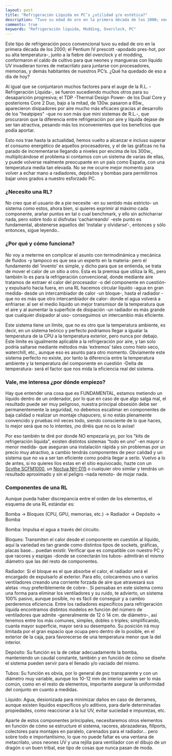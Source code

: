 ```yaml
---
layout: post
title: "Refrigeración Líquida en PC’s ¿utilidad y/o estética?"
description: "Tuvo su edad de oro en la primera década de los 2000; neones y mangueras con líquido UV invadieran torres de metacrilato para juntarse con procesadores, memorias, y demás habitantes de nuestros PC’s. ¿Qué ha quedado de eso a día de hoy?"
comments: true
keywords: "Refrigeración líquida, Modding, Overclock, PC"
---
```


Este tipo de refrigeración poco convencional tuvo su edad de oro en la primera década de los 2000; el Pentium IV prescott -apodado pres-hot, por su alta temperatura-, junto a la fiebre del overclock y el modding, conformaron el caldo de cultivo para que neones y mangueras con líquido UV invadieran torres de metacrilato para juntarse con procesadores, memorias, y demás habitantes de nuestros PC’s. ¿Qué ha quedado de eso a día de hoy?

Al igual que se conjuntaron muchos factores para el auge de la R.L. -Refrigeración Líquida-, se fueron sucediendo muchos otros para su desaparición progresiva; el TDP -Thermal Design Power- de los Dual Core y posteriores Core 2 Duo, bajo a la mitad, de 130w. pasaron a 65w., aparecieron disipadores por aire mucho más eficaces gracias al desarrollo de los "heatpipes" -que no son más que mini sistemas de R.L.-, que procuraron que la diferencia entre refrigeración por aire y líquida dejase de ser tan atractiva, pesando más los inconvenientes que los beneficios que podía aportar.

Esto nos trae hasta la actualidad, hemos vuelto a alcanzar e incluso superar el consumo energético de aquellos procesadores, y el de las gráficas no ha parado de incrementarse llegando a niveles por encima de los 300w., multiplicándose el problema si contamos con un sistema de varias de ellas, y puede volverse realmente preocupante en un país como España, con una temperatura media tan elevada. No se me ocurre mejor momento para volver a echar mano a radiadores, depósitos y bombas para permitirnos bajar unos grados a nuestro esforzado PC.

### ¿Necesito una RL?

No creo que el usuario de a pie necesite -en su sentido más estricto- un sistema como estos, ahora bien, si quieres exprimir al máximo cada componente, arañar puntos en tal o cual benchmark, y ello sin achicharrar nada, pero sobre todo si disfrutas ‘cacharreando’ -este punto es fundamental, abstenerse aquellos del ‘instalar y olvidarse’-, entonces y sólo entonces, sigue leyendo..

### ¿Por qué y cómo funciona?

No voy a meterme en complicar el asunto con termodinámica y mecánica de fluidos -y tampoco es que sea un experto en la materia- pero el fundamento del ‘invento’ es simple, y dicho para que se entienda, se trata de mover el calor de un sitio a otro. Esta es la premisa que utiliza la RL, pero también lo es para la refrigeración convencional, donde mediante aire tratamos de extraer el calor del procesador -o del componente en cuestión- y expulsarlo hacia fuera, en una RL hacemos circular líquido -agua en gran medida- desde un intercambiador de calor -un bloque-, hasta el radiador -que no es más que otro intercambiador de calor- donde el agua volverá a enfriarse: al ser el medio líquido un mejor transmisor de la temperatura que el aire y al aumentar la superficie de disipación -un radiador es más grande que cualquier disipador al uso- conseguimos un intercambio más eficiente.

Este sistema tiene un límite, que no es otro que la temperatura ambiente, es decir, en un sistema teórico y perfecto podríamos llegar a igualar la temperatura de la CPU a la temperatura exterior, pero nunca por debajo. Este límite es igualmente aplicable a la refrigeración por aire, y tan solo podría saltarse mediante métodos más ‘extremos’ tales como hielo seco, waterchill, etc., aunque eso es asunto para otro momento. Obviamente este sistema perfecto no existe, por tanto la diferencia entre la temperatura ambiente y la temperatura del componente en cuestión -Delta de temperatura- será el factor que nos mida la eficiencia real del sistema.

### Vale, me interesa ¿por dónde empiezo?

Hay que entender una cosa que es FUNDAMENTAL, estamos metiendo un líquido dentro de un ordenador, por lo que en caso de que algo salga mal, el resultado puede ser muy peligroso, nuestra principal obsesión debe ser permanentemente la seguridad, no debemos escatimar en componentes de baja calidad o realizar un montaje chapucero, si no estás plenamente convencido y pruebas mil veces todo, siendo consciente de lo que haces, lo mejor será que no lo intentes, ¡no diréis que no os lo avise!

Por eso también te diré por donde NO empezaría yo, por los "kits de refrigeración líquida", existen distintos sistemas “todo en uno” -en mayor o menor medida- que aseguran una instalación rápida y sin problemas por un precio muy atractivo, a cambio tendrás componentes de peor calidad y un sistema que no va a ser tan eficiente como podría llegar a serlo. Vuelvo a lo de antes, si no quieres líos estas en el sitio equivocado, hazte con un [Scythe SCFM1000](https://www.amazon.es/Scythe-SCFM1000-refrigeradora-color-negro/dp/B016XLGATE/ref=as_li_ss_tl?SubscriptionId=AKIAILSHYYTFIVPWUY6Q&linkCode=ll1&tag=&linkId=80d2545f1143fa861a022de9c030c487), un [Noctua NH-D15](https://www.amazon.es/Noctua-NH-D15-Ventilador-di%C3%A1metro-ventilador/dp/B00L7UZMAK/ref=as_li_ss_tl?s=computers&ie=UTF8&qid=1496166496&sr=1-1&keywords=noctua&linkCode=ll1&tag=igr04-21&linkId=28f42004c78d4217b269b57fe02d50ed) o cualquier otro similar y tendrás un resultado aproximado y sin el peligro -nada remoto- de mojar nada.

### Componentes de una RL

Aunque pueda haber discrepancia entre el orden de los elementos, el esquema de una RL estándar es:

Bomba -> Bloques (CPU, GPU, memorias, etc.) -> Radiador -> Depósito -> Bomba

Bomba: Impulsa el agua a través del circuito.

Bloques: Transmiten el calor desde el componente en cuestión al líquido, aquí la variedad es tan grande como distintos tipos de sockets, gráficas, placas base… puedan existir. Verificar que es compatible con nuestro PC y que racores y espigas -donde se conectarán los tubos- admitirán el mismo diámetro que las del resto de componentes.

Radiador: Si el bloque es el que absorbe el calor, el radiador será el encargado de expulsarlo al exterior. Para ello, colocaremos uno o varios ventiladores creando una corriente forzada de aire que atravesará sus aletas -muy preferiblemente de cobre-. Si pensabas en este sistema como una forma para eliminar los ventiladores y su ruido, te advierto, un sistema 100% pasivo, aunque posible, no es fácil de conseguir y a cambio perderemos eficiencia. Entre los radiadores específicos para refrigeración líquida encontramos distintos modelos en función del número de ventiladores que admite -generalmente de 12 ó 14 cm. de diámetro-, así tenemos entre los más comunes, simples, dobles o triples; simplificando, cuanta mayor superficie, mayor será su desempeño. Su posición irá muy limitada por el gran espacio que ocupa pero dentro de lo posible, en el exterior de la caja, para favorecerse de una temperatura menor que la del interior. 

Depósito: Su función es la de cebar adecuadamente la bomba, manteniendo un caudal constante, también y en función de cómo se diseñe el sistema pueden servir para el llenado y/o vaciado del mismo.

Tubos: Su función es obvia, por lo general de pvc transparente y con un diámetro muy variable, aunque los 10-12 mm de interior suelen ser lo más común, como en el resto de elementos, importante asegurar la uniformidad del conjunto en cuanto a medidas.

Líquido: Agua, desionizada para minimizar daños en caso de derrames, aunque existen líquidos específicos y/o aditivos, para darle determinadas propiedades, como reaccionar a la luz UV, evitar suciedad e impurezas, etc.

Aparte de estos componentes principales, necesitaremos otros elementos en función de cómo se estructure el sistema, racores, abrazaderas, fillports, colectores para montajes en paralelo, carenados para el radiador... pero sobre todo e importantísimo, lo que no puede faltar es una ventana de metacrilato, unos neones UV y una rejilla para ventilador con el dibujo de un dragón o un buen tribal, ese tipo de cosas que nunca pasan de moda.

